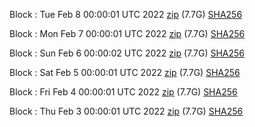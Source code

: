 Block [](https://insight.dash.org/insight/block/): Tue Feb  8 00:00:01 UTC 2022 [zip](https://dash-bootstrap.ams3.digitaloceanspaces.com/mainnet/2022-02-08/bootstrap.dat.zip) (7.7G) [SHA256](https://dash-bootstrap.ams3.digitaloceanspaces.com/mainnet/2022-02-08/sha256.txt)

Block [](https://insight.dash.org/insight/block/): Mon Feb  7 00:00:01 UTC 2022 [zip](https://dash-bootstrap.ams3.digitaloceanspaces.com/mainnet/2022-02-07/bootstrap.dat.zip) (7.7G) [SHA256](https://dash-bootstrap.ams3.digitaloceanspaces.com/mainnet/2022-02-07/sha256.txt)

Block [](https://insight.dash.org/insight/block/): Sun Feb  6 00:00:02 UTC 2022 [zip](https://dash-bootstrap.ams3.digitaloceanspaces.com/mainnet/2022-02-06/bootstrap.dat.zip) (7.7G) [SHA256](https://dash-bootstrap.ams3.digitaloceanspaces.com/mainnet/2022-02-06/sha256.txt)

Block [](https://insight.dash.org/insight/block/): Sat Feb  5 00:00:01 UTC 2022 [zip](https://dash-bootstrap.ams3.digitaloceanspaces.com/mainnet/2022-02-05/bootstrap.dat.zip) (7.7G) [SHA256](https://dash-bootstrap.ams3.digitaloceanspaces.com/mainnet/2022-02-05/sha256.txt)

Block [](https://insight.dash.org/insight/block/): Fri Feb  4 00:00:01 UTC 2022 [zip](https://dash-bootstrap.ams3.digitaloceanspaces.com/mainnet/2022-02-04/bootstrap.dat.zip) (7.7G) [SHA256](https://dash-bootstrap.ams3.digitaloceanspaces.com/mainnet/2022-02-04/sha256.txt)

Block [](https://insight.dash.org/insight/block/): Thu Feb  3 00:00:01 UTC 2022 [zip](https://dash-bootstrap.ams3.digitaloceanspaces.com/mainnet/2022-02-03/bootstrap.dat.zip) (7.7G) [SHA256](https://dash-bootstrap.ams3.digitaloceanspaces.com/mainnet/2022-02-03/sha256.txt)
